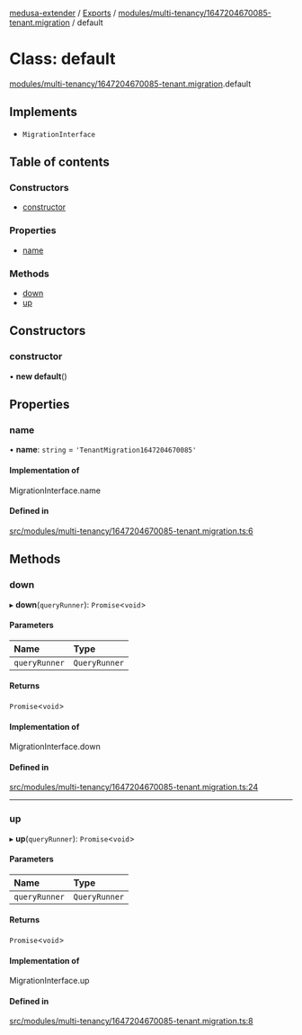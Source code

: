 [medusa-extender](../README.md) / [Exports](../modules.md) / [modules/multi-tenancy/1647204670085-tenant.migration](../modules/modules_multi_tenancy_1647204670085_tenant_migration.md) / default

# Class: default

[modules/multi-tenancy/1647204670085-tenant.migration](../modules/modules_multi_tenancy_1647204670085_tenant_migration.md).default

## Implements

- `MigrationInterface`

## Table of contents

### Constructors

- [constructor](modules_multi_tenancy_1647204670085_tenant_migration.default.md#constructor)

### Properties

- [name](modules_multi_tenancy_1647204670085_tenant_migration.default.md#name)

### Methods

- [down](modules_multi_tenancy_1647204670085_tenant_migration.default.md#down)
- [up](modules_multi_tenancy_1647204670085_tenant_migration.default.md#up)

## Constructors

### constructor

• **new default**()

## Properties

### name

• **name**: `string` = `'TenantMigration1647204670085'`

#### Implementation of

MigrationInterface.name

#### Defined in

[src/modules/multi-tenancy/1647204670085-tenant.migration.ts:6](https://github.com/adrien2p/medusa-extender/blob/e82d041/src/modules/multi-tenancy/1647204670085-tenant.migration.ts#L6)

## Methods

### down

▸ **down**(`queryRunner`): `Promise`<`void`\>

#### Parameters

| Name | Type |
| :------ | :------ |
| `queryRunner` | `QueryRunner` |

#### Returns

`Promise`<`void`\>

#### Implementation of

MigrationInterface.down

#### Defined in

[src/modules/multi-tenancy/1647204670085-tenant.migration.ts:24](https://github.com/adrien2p/medusa-extender/blob/e82d041/src/modules/multi-tenancy/1647204670085-tenant.migration.ts#L24)

___

### up

▸ **up**(`queryRunner`): `Promise`<`void`\>

#### Parameters

| Name | Type |
| :------ | :------ |
| `queryRunner` | `QueryRunner` |

#### Returns

`Promise`<`void`\>

#### Implementation of

MigrationInterface.up

#### Defined in

[src/modules/multi-tenancy/1647204670085-tenant.migration.ts:8](https://github.com/adrien2p/medusa-extender/blob/e82d041/src/modules/multi-tenancy/1647204670085-tenant.migration.ts#L8)
